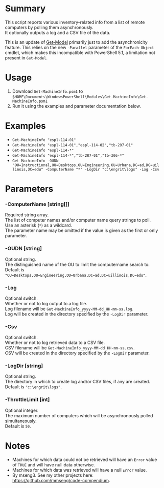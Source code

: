 # Summary
This script reports various inventory-related info from a list of remote computers by polling them asynchronously.  
It optionally outputs a log and a CSV file of the data.  

This is an update of [Get-Model](https://github.com/engrit-illinois/Get-Model) primarily just to add the asynchronicity feature. This relies on the new `-Parallel` parameter of the `ForEach-Object` cmdlet, which makes this incompatible with PowerShell 5.1, a limitation not present in `Get-Model`.  

# Usage
1. Download `Get-MachineInfo.psm1` to `$HOME\Documents\WindowsPowerShell\Modules\Get-MachineInfo\Get-MachineInfo.psm1`
2. Run it using the examples and parameter documentation below.

# Examples
- `Get-MachineInfo "espl-114-01"`
- `Get-MachineInfo "espl-114-01","espl-114-02","tb-207-01"`
- `Get-MachineInfo "espl-114-*"`
- `Get-MachineInfo "espl-114-*","tb-207-01","tb-306-*"`
- `Get-MachineInfo -OUDN "OU=Instructional,OU=Desktops,OU=Engineering,OU=Urbana,DC=ad,DC=uillinois,DC=edu" -ComputerName "*" -LogDir "c:\engrit\logs" -Log -Csv`

# Parameters

### -ComputerName [string[]]
Required string array.  
The list of computer names and/or computer name query strings to poll.  
Use an asterisk (`*`) as a wildcard.  
The parameter name may be omitted if the value is given as the first or only parameter.   

### -OUDN [string]
Optional string.  
The distinguished name of the OU to limit the computername search to.  
Default is `"OU=Desktops,OU=Engineering,OU=Urbana,DC=ad,DC=uillinois,DC=edu"`.  

### -Log
Optional switch.  
Whether or not to log output to a log file.  
Log filename will be `Get-MachineInfo_yyyy-MM-dd_HH-mm-ss.log`.  
Log will be created in the directory specified by the `-LogDir` parameter.  

### -Csv
Optional switch.  
Whether or not to log retrieved data to a CSV file.  
CSV filename will be `Get-MachineInfo_yyyy-MM-dd_HH-mm-ss.csv`.  
CSV will be created in the directory specified by the `-LogDir` parameter.  

### -LogDir [string]
Optional string.  
The directory in which to create log and/or CSV files, if any are created.  
Default is `"c:\engrit\logs"`.  

### -ThrottleLimit [int]
Optional integer.  
The maximum number of computers which will be asynchronously polled simultaneously.  
Default is `50`.  

# Notes
- Machines for which data could not be retrieved will have an `Error` value of `TRUE` and will have null data otherwise.
- Machines for which data was retrieved will have a null `Error` value.
- By mseng3. See my other projects here: https://github.com/mmseng/code-compendium.
